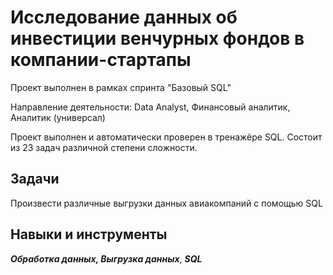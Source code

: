 ﻿# Исследование данных об инвестиции венчурных фондов в компании-стартапы

Проект выполнен в рамках спринта "Базовый SQL"

Направление деятельности: Data Analyst, Финансовый аналитик, Аналитик (универсал)


Проект выполнен и автоматически проверен в тренажёре SQL. Состоит из 23 задач различной степени сложности.

## Задачи
Произвести различные выгрузки данных авиакомпаний с помощью SQL

## Навыки и инструменты
***Обработка данных, Выгрузка данных***, ***SQL***